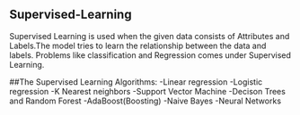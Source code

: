 ## Supervised-Learning
 Supervised Learning is used when the given data consists of Attributes and Labels.The model tries to learn the relationship between the data and labels. Problems like classification and Regression comes under Supervised Learning.
 
 
 ##The Supervised Learning Algorithms:
  -Linear regression
  -Logistic regression
  -K Nearest neighbors
  -Support Vector Machine
  -Decison Trees and Random Forest
  -AdaBoost(Boosting)
  -Naive Bayes
  -Neural Networks
 
